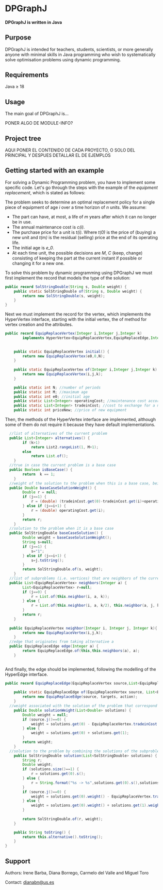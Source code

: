 # DPGraphJ

#### DPGraphJ is written in Java

## Purpose

DPGraphJ is intended for teachers, students, scientists, or more generally anyone with minimal skills in Java programming who wish to systematically solve optimisation problems using dynamic programming.

## Requirements

Java $\geq$ 18

## Usage

The main goal of DPGraphJ is...

PONER ALGO DE MODULE-INFO?

## Project tree

AQUI PONER EL CONTENIDO DE CADA PROYECTO, O SOLO DEL PRINCIPAL Y DESPUES DETALLAR EL DE EJEMPLOS

## Getting started with an example

For solving a Dynamic Programming problem, you have to implement some specific code. Let's go through the steps with the example of the *equipment replacement*, which is stated as follows: 

The problem seeks to determine an optimal replacement policy for a single piece of equipment of age *i* over a time horizon of *n* units. We assume:

- The part can have, at most, a life of *m* years after which it can no longer be in use.
- The annual maintenance cost is *c(i)*.
- The purchase price for a unit is *t(i)*. Where *t(0)* is the price of (buying) a new unit and *t(m)* is the residual (selling) price at the end of its operating life.
- The initial age is *e_0*.
- At each time unit, the possible decisions are *M*, *C* (keep, change) consisting of keeping the part at the current instant if possible or changing it for a new one.

To solve this problem by dynamic programming using DPGraphJ we must first implement the record that models the type of the solution:

```java
public record SolStringDouble(String s, Double weight) {
	public static SolStringDouble of(String s, Double weight) {
		return new SolStringDouble(s, weight);
	}
}
```
Next we must implement the record for the vertex, which implements the HyperVertex interface, starting with the initial vertex, the of method for vertex creation and the attributes.

```java
public record EquipReplaceVertex(Integer i,Integer j,Integer k) 
		implements HyperVertex<EquipReplaceVertex,EquipReplaceEdge,Integer,SolStringDouble> {
	
	
	public static EquipReplaceVertex initial() {	
		return new EquipReplaceVertex(e0,0,N);
	}
	
	public static EquipReplaceVertex of(Integer i,Integer j,Integer k) {	
		return new EquipReplaceVertex(i,j,k);
	}

	public static int N; //number of periods
	public static int M; //maximum age
	public static int e0; //initial age
	public static List<Integer> operatingCost; //maintenance cost according to age
	public static List<Integer> tradeinCost; //cost to exchange for a new one according to age
	public static int priceNew; //price of new equipment
```

Then, the methods of the HyperVertex interface are implemented, although some of them do not require it because they have default implementations. 

```java
  //list of alternatives of the current problem
  public List<Integer> alternatives() {
		if (k>1)
			return List2.rangeList(1, M+1);
		else 
			return List.of();
	}
  //true in case the current problem is a base case
  public Boolean isBaseCase() {
		return  k == 1; 
	}
  //weight of the solution to the problem when this is a base case, being the weight the value for the objective function to be optimised
  public Double baseCaseSolutionWeight() {
		Double r = null;
		if (j==1) {
			r = (double) (tradeinCost.get(0)-tradeinCost.get(i)+operatingCost.get(0));
		} else if (j==i+1) {
			r = (double) operatingCost.get(i);
		}
		return r;
	}
  //solution to the problem when it is a base case
  public SolStringDouble baseCaseSolution() {
		Double weight = baseCaseSolutionWeight();
		String s=null;
		if (j==1) {
			s="1";
		} else if (j==i+1) {
			s=j.toString();
		}
		return SolStringDouble.of(s, weight);
	}
  //list of subproblems (i.e. vertices) that are neighbors of the current problem when considering alternative a
  public List<EquipReplaceVertex> neighbors(Integer a) {
		List<EquipReplaceVertex> r=null;
		if (j==0) {
			r = List.of(this.neighbor(i, a, k));
		} else {
			r = List.of(this.neighbor(i, a, k/2), this.neighbor(a, j, k-k/2));
		}
		return r;
	}
  
  public EquipReplaceVertex neighbor(Integer i, Integer j, Integer k){
		return new EquipReplaceVertex(i,j,k);
	}
  //edge that originates from taking alternative a
  public EquipReplaceEdge edge(Integer a) {
		return EquipReplaceEdge.of(this,this.neighbors(a), a);
	}
	
```

And finally, the edge should be implemented, following the modelling of the HyperEdge interface.
```java
public record EquipReplaceEdge(EquipReplaceVertex source,List<EquipReplaceVertex> targets,Integer alternative) implements HyperEdge<EquipReplaceVertex,EquipReplaceEdge,Integer,SolStringDouble>{
	
	public static EquipReplaceEdge of(EquipReplaceVertex source, List<EquipReplaceVertex> targets, Integer action) {
		return new EquipReplaceEdge(source, targets, action);
	}
  //weight associated with the solution of the problem that correspond to the source vertex, combining the weights of the solutions of the subproblems
	public Double solutionWeight(List<Double> solutions) {
		Double weight = null;
		if (source.j()==0) {
			weight = solutions.get(0) - EquipReplaceVertex.tradeinCost.get(this.alternative());
		} else {
			weight = solutions.get(0) + solutions.get(1);
		}
		return weight;
	}
  //solution to the problem by combining the solutions of the subproblems
	public SolStringDouble solution(List<SolStringDouble> solutions) {
		String r;
		Double weight;
		if (solutions.size()==1) {
			r = solutions.get(0).s();
		} else {
			r = String.format("%s -> %s",solutions.get(0).s(),solutions.get(1).s());	
		}
		if (source.j()==0) {
			weight = solutions.get(0).weight() - EquipReplaceVertex.tradeinCost.get(this.alternative());
		} else {
			weight = solutions.get(0).weight() + solutions.get(1).weight();
		}
	
		return SolStringDouble.of(r, weight);	
	}

	public String toString() {
		return this.alternative().toString();
	}
}
```

## Support

Authors: Irene Barba, Diana Borrego, Carmelo del Valle and Miguel Toro

Contact: dianabn@us.es
